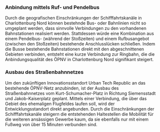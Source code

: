 ### Anbindung mittels Ruf- und Pendelbus
Durch die geografischen Einschränkungen der Schifffahrtskanäle in Charlottenburg Nord können bestehnde Bus- oder Bahnlinien nicht so
 umgeplant werden, dass sinnvolle Verbindungen zu den vorhandenen Bahnstationen realisiert werden. Stattdessen würde eine Kombination aus
  einem Pendelbus- (während der Stoßzeiten) und einem Rufbusangebot (zwischen den Stoßzeiten) bestehende Anschlusslücken schließen. Indem
   die Busse bestehende Bahnstationen direkt mit den abgeschnittenen Gebieten verbinden, entsteht eine kurze Verbindung zur Ringbahn, die
    die Anbindungsqualität des ÖPNV in Charlottenburg Nord signifikant steigert.

### Ausbau des Straßenbahnnetzes
Um den zukünftigen Innovationsstandort Urban Tech Republic an das bestehende ÖPNV-Netz anzubinden, ist der Ausbau des Straßenbahnnetzes
 vom Kurt-Schumacher-Platz in Richtung Siemensstadt und Jakob-Kaiserplatz geplant. Mittels einer Verbindung, die über das Gebiet des
  ehemaligen Flugfeldes laufen soll, wird der Entwicklungsstandort direkt angebunden. Durch die Einschränkungen der Schifffahrtskanäle
   steigern die entstehenden Haltestellen die Mobilität für die weiteren ansässigen Gewerbe kaum, da sie ebenfalls nur mit einem Fußweg
    von über 15 Minuten verbunden sind.

